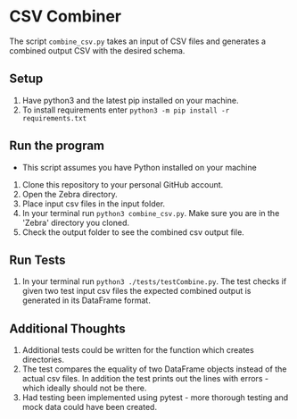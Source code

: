# CSV Combiner

The script `combine_csv.py` takes an input of CSV files and generates a combined output CSV with the desired schema.

## Setup
1. Have python3 and the latest pip installed on your machine.
2. To install requirements enter `python3 -m pip install -r requirements.txt`

## Run the program

- This script assumes you have Python installed on your machine
1. Clone this repository to your personal GitHub account.
2. Open the Zebra directory.
3. Place input csv files in the input folder.
4. In your terminal run `python3 combine_csv.py`. Make sure you are in the 'Zebra' directory you cloned.
5. Check the output folder to see the combined csv output file.

## Run Tests
1. In your terminal run `python3 ./tests/testCombine.py`.
The test checks if given two test input csv files the expected combined output is generated in its DataFrame format.

## Additional Thoughts
1. Additional tests could be written for the function which creates directories.
2. The test compares the equality of two DataFrame objects instead of the actual csv files. In addition the test prints out the lines with errors - which ideally should not be there.
3. Had testing been implemented using pytest - more thorough testing and mock data could have been created.
